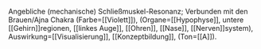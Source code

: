 Angebliche (mechanische) Schließmuskel-Resonanz; Verbunden mit den Brauen/Ajna Chakra (Farbe=[[Violett]]), (Organe=[[Hypophyse]], untere [[Gehirn]]regionen, [[linkes Auge]], [[Ohren]], [[Nase]], [[Nerven]]system), Auswirkung=[[Visualisierung]], [[Konzeptbildung]], (Ton=[[A]]).